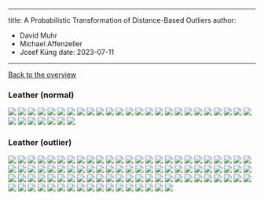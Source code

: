 
---
title: A Probabilistic Transformation of Distance-Based Outliers
author:
  - David Muhr
  - Michael Affenzeller
  - Josef Küng
date: 2023-07-11
---

[Back to the overview](/probabilistic-distance/)

### Leather (normal)

![](images/leather/normal/100.png)
![](images/leather/normal/101.png)
![](images/leather/normal/102.png)
![](images/leather/normal/103.png)
![](images/leather/normal/104.png)
![](images/leather/normal/105.png)
![](images/leather/normal/74.png)
![](images/leather/normal/75.png)
![](images/leather/normal/76.png)
![](images/leather/normal/77.png)
![](images/leather/normal/78.png)
![](images/leather/normal/79.png)
![](images/leather/normal/80.png)
![](images/leather/normal/81.png)
![](images/leather/normal/82.png)
![](images/leather/normal/83.png)
![](images/leather/normal/84.png)
![](images/leather/normal/85.png)
![](images/leather/normal/86.png)
![](images/leather/normal/87.png)
![](images/leather/normal/88.png)
![](images/leather/normal/89.png)
![](images/leather/normal/90.png)
![](images/leather/normal/91.png)
![](images/leather/normal/92.png)
![](images/leather/normal/93.png)
![](images/leather/normal/94.png)
![](images/leather/normal/95.png)
![](images/leather/normal/96.png)
![](images/leather/normal/97.png)
![](images/leather/normal/98.png)
![](images/leather/normal/99.png)

### Leather (outlier)

![](images/leather/outlier/0.png)
![](images/leather/outlier/1.png)
![](images/leather/outlier/10.png)
![](images/leather/outlier/106.png)
![](images/leather/outlier/107.png)
![](images/leather/outlier/108.png)
![](images/leather/outlier/109.png)
![](images/leather/outlier/11.png)
![](images/leather/outlier/110.png)
![](images/leather/outlier/111.png)
![](images/leather/outlier/112.png)
![](images/leather/outlier/113.png)
![](images/leather/outlier/114.png)
![](images/leather/outlier/115.png)
![](images/leather/outlier/116.png)
![](images/leather/outlier/117.png)
![](images/leather/outlier/118.png)
![](images/leather/outlier/119.png)
![](images/leather/outlier/12.png)
![](images/leather/outlier/120.png)
![](images/leather/outlier/121.png)
![](images/leather/outlier/122.png)
![](images/leather/outlier/123.png)
![](images/leather/outlier/13.png)
![](images/leather/outlier/14.png)
![](images/leather/outlier/15.png)
![](images/leather/outlier/16.png)
![](images/leather/outlier/17.png)
![](images/leather/outlier/18.png)
![](images/leather/outlier/19.png)
![](images/leather/outlier/2.png)
![](images/leather/outlier/20.png)
![](images/leather/outlier/21.png)
![](images/leather/outlier/22.png)
![](images/leather/outlier/23.png)
![](images/leather/outlier/24.png)
![](images/leather/outlier/25.png)
![](images/leather/outlier/26.png)
![](images/leather/outlier/27.png)
![](images/leather/outlier/28.png)
![](images/leather/outlier/29.png)
![](images/leather/outlier/3.png)
![](images/leather/outlier/30.png)
![](images/leather/outlier/31.png)
![](images/leather/outlier/32.png)
![](images/leather/outlier/33.png)
![](images/leather/outlier/34.png)
![](images/leather/outlier/35.png)
![](images/leather/outlier/36.png)
![](images/leather/outlier/37.png)
![](images/leather/outlier/38.png)
![](images/leather/outlier/39.png)
![](images/leather/outlier/4.png)
![](images/leather/outlier/40.png)
![](images/leather/outlier/41.png)
![](images/leather/outlier/42.png)
![](images/leather/outlier/43.png)
![](images/leather/outlier/44.png)
![](images/leather/outlier/45.png)
![](images/leather/outlier/46.png)
![](images/leather/outlier/47.png)
![](images/leather/outlier/48.png)
![](images/leather/outlier/49.png)
![](images/leather/outlier/5.png)
![](images/leather/outlier/50.png)
![](images/leather/outlier/51.png)
![](images/leather/outlier/52.png)
![](images/leather/outlier/53.png)
![](images/leather/outlier/54.png)
![](images/leather/outlier/55.png)
![](images/leather/outlier/56.png)
![](images/leather/outlier/57.png)
![](images/leather/outlier/58.png)
![](images/leather/outlier/59.png)
![](images/leather/outlier/6.png)
![](images/leather/outlier/60.png)
![](images/leather/outlier/61.png)
![](images/leather/outlier/62.png)
![](images/leather/outlier/63.png)
![](images/leather/outlier/64.png)
![](images/leather/outlier/65.png)
![](images/leather/outlier/66.png)
![](images/leather/outlier/67.png)
![](images/leather/outlier/68.png)
![](images/leather/outlier/69.png)
![](images/leather/outlier/7.png)
![](images/leather/outlier/70.png)
![](images/leather/outlier/71.png)
![](images/leather/outlier/72.png)
![](images/leather/outlier/73.png)
![](images/leather/outlier/8.png)
![](images/leather/outlier/9.png)
